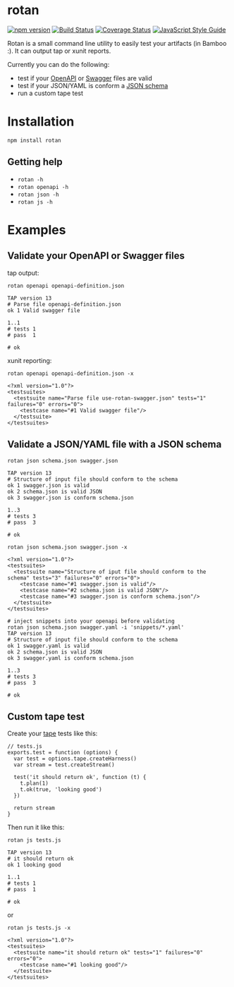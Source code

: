 rotan
=====

[![npm version][npm-badge]][npm-url]
[![Build Status][travis-badge]][travis-url]
[![Coverage Status][coveralls-badge]][coveralls-url]
[![JavaScript Style Guide](https://img.shields.io/badge/code%20style-standard-brightgreen.svg)](http://standardjs.com/)

Rotan is a small command line utility to easily test your artifacts (in Bamboo :). It can output tap or xunit reports.

Currently you can do the following:

  - test if your [OpenAPI](https://openapis.org) or [Swagger](http://swagger.io) files are valid
  - test if your JSON/YAML is conform a [JSON schema](http://json-schema.org)  
  - run a custom tape test


# Installation

```
npm install rotan
```

## Getting help

- `rotan -h`
- `rotan openapi -h`
- `rotan json -h`
- `rotan js -h`


# Examples

## Validate your OpenAPI or Swagger files

tap output:

```
rotan openapi openapi-definition.json

TAP version 13
# Parse file openapi-definition.json
ok 1 Valid swagger file

1..1
# tests 1
# pass  1

# ok
```

xunit reporting:

```
rotan openapi openapi-definition.json -x

<?xml version="1.0"?>
<testsuites>
  <testsuite name="Parse file use-rotan-swagger.json" tests="1" failures="0" errors="0">
    <testcase name="#1 Valid swagger file"/>
  </testsuite>
</testsuites>
```

## Validate a JSON/YAML file with a JSON schema

```
rotan json schema.json swagger.json

TAP version 13
# Structure of input file should conform to the schema
ok 1 swagger.json is valid
ok 2 schema.json is valid JSON
ok 3 swagger.json is conform schema.json

1..3
# tests 3
# pass  3

# ok
```

```
rotan json schema.json swagger.json -x

<?xml version="1.0"?>
<testsuites>
  <testsuite name="Structure of iput file should conform to the schema" tests="3" failures="0" errors="0">
    <testcase name="#1 swagger.json is valid"/>
    <testcase name="#2 schema.json is valid JSON"/>
    <testcase name="#3 swagger.json is conform schema.json"/>
  </testsuite>
</testsuites>
```

```
# inject snippets into your openapi before validating
rotan json schema.json swagger.yaml -i 'snippets/*.yaml'
TAP version 13
# Structure of input file should conform to the schema
ok 1 swagger.yaml is valid
ok 2 schema.json is valid JSON
ok 3 swagger.yaml is conform schema.json

1..3
# tests 3
# pass  3

# ok
```



## Custom tape test

Create your [tape](https://www.npmjs.com/package/tape) tests like this:

```
// tests.js
exports.test = function (options) {
  var test = options.tape.createHarness()
  var stream = test.createStream()

  test('it should return ok', function (t) {
    t.plan(1)
    t.ok(true, 'looking good')
  })

  return stream
}
```

Then run it like this:


```
rotan js tests.js

TAP version 13
# it should return ok
ok 1 looking good

1..1
# tests 1
# pass  1

# ok
```

or

```
rotan js tests.js -x

<?xml version="1.0"?>
<testsuites>
  <testsuite name="it should return ok" tests="1" failures="0" errors="0">
    <testcase name="#1 looking good"/>
  </testsuite>
</testsuites>
```


[npm-badge]: https://badge.fury.io/js/rotan.svg
[npm-url]: https://badge.fury.io/js/rotan
[travis-badge]: https://travis-ci.org/orangewise/rotan.svg?branch=master
[travis-url]: https://travis-ci.org/orangewise/rotan
[coveralls-badge]: https://coveralls.io/repos/github/orangewise/rotan/badge.svg?branch=master
[coveralls-url]: https://coveralls.io/github/orangewise/rotan?branch=master
